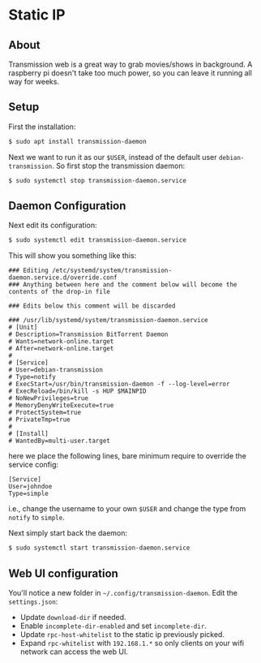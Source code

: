 # Static IP

<style>
.md-logo img {
  content: url('/ubuntu/ubuntu-light.svg');
}

:root [data-md-color-scheme=slate] .md-logo img  {
  content: url('/ubuntu/ubuntu-dark.svg');
}
</style>

## About

Transmission web is a great way to grab movies/shows in background. A raspberry pi doesn't take too much power, so you can leave it running all way for weeks.

## Setup

First the installation:

```bash
$ sudo apt install transmission-daemon
```

Next we want to run it as our `$USER`, instead of the default user `debian-transmission`. So first stop the transmission daemon:

```bash
$ sudo systemctl stop transmission-daemon.service
```

## Daemon Configuration

Next edit its configuration:

```bash
$ sudo systemctl edit transmission-daemon.service
```

This will show you something like this:

```
### Editing /etc/systemd/system/transmission-daemon.service.d/override.conf
### Anything between here and the comment below will become the contents of the drop-in file

### Edits below this comment will be discarded

### /usr/lib/systemd/system/transmission-daemon.service
# [Unit]
# Description=Transmission BitTorrent Daemon
# Wants=network-online.target
# After=network-online.target
#
# [Service]
# User=debian-transmission
# Type=notify
# ExecStart=/usr/bin/transmission-daemon -f --log-level=error
# ExecReload=/bin/kill -s HUP $MAINPID
# NoNewPrivileges=true
# MemoryDenyWriteExecute=true
# ProtectSystem=true
# PrivateTmp=true
#
# [Install]
# WantedBy=multi-user.target
```

here we place the following lines, bare minimum require to override the service config:

```
[Service]
User=johndoe
Type=simple
```

i.e., change the username to your own `$USER` and change the type from `notify` to `simple`.

Next simply start back the daemon:

```bash
$ sudo systemctl start transmission-daemon.service
```

## Web UI configuration

You'll notice a new folder in `~/.config/transmission-daemon`. Edit the `settings.json`:

- Update `download-dir` if needed.
- Enable `incomplete-dir-enabled` and set `incomplete-dir`.
- Update `rpc-host-whitelist` to the static ip previously picked.
- Expand `rpc-whitelist` with `192.168.1.*` so only clients on your wifi network can access the web UI.